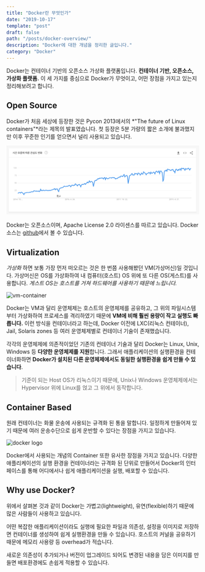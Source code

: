 ```yaml
---
title: "Docker란 무엇인가"
date: "2019-10-17"
template: "post"
draft: false
path: "/posts/docker-overview/"
description: "Docker에 대한 개념을 정리한 글입니다."
category: "Docker"
---
```


Docker는 컨테이너 기반의 오픈소스 가상화 플랫폼입니다. **컨테이너 기반, 오픈소스,  가상화 플랫폼.** 이 세 가지를 중심으로 Docker가 무엇이고, 어떤 장점을 가지고 있는지 정리해보려고 합니다.

## Open Source
Docker가 처음 세상에 등장한 것은 Pycon 2013에서의 *"The future of Linux containers"*라는 제목의 발표였습니다. 첫 등장은 5분 가량의 짧은 소개에 불과했지만 이후 꾸준한 인기를 얻으면서 널리 사용되고 있습니다.

![docker trends](../image/2019-10-17-docker-overview/docker-trends.png)

Docker는 오픈소스이며, Apache License 2.0 라이센스를 따르고 있습니다. Docker 소스는 [github](https://github.com/docker/docker-ce)에서 볼 수 있습니다.

## Virtualization
*가상화* 하면 보통 가장 먼저 떠오르는 것은 한 번쯤 사용해봤던 VM(가상머신)일 것입니다. 가상머신은 OS를 가상화하여 내 컴퓨터(호스트) OS 위에 또 다른 OS(게스트)를 사용합니다. *게스트 OS는 호스트를 거쳐 하드웨어를 사용하기 때문에 느립니다.*

![vm-container](https://miro.medium.com/max/862/1*wOBkzBpi1Hl9Nr__Jszplg.png)

Docker는 VM과 달리 운영체제는 호스트의 운영체제를 공유하고, 그 위의 파일시스템부터 가상화하여 프로세스를 격리하였기 때문에 **VM에 비해 훨씬 용량이 작고 실행도 빠릅니다.** 이런 방식을 컨테이너라고 하는데, Docker 이전에 LXC(리눅스 컨테이너), Jail, Solaris zones 등 여러 운영체제별로 컨테이너 기술이 존재했습니다.

각각의 운영체제에 의존적이었던 기존의 컨테이너 기술과 달리 Docker는 Linux, Unix, Windows 등 **다양한 운영체제를 지원**합니다. 그래서 애플리케이션의 실행환경을 컨테이너화하면 **Docker가 설치된 다른 운영체제에서도 동일한 실행환경을 쉽게 만들 수 있습니다**.

> 기준이 되는 Host OS가 리눅스이기 때문에, Unix나 Windows 운영체제에서는 Hypervisor 위에 Linux를 얹고 그 위에서 동작합니다.

## Container Based
원래 컨테이너는 화물 운송에 사용되는 규격화 된 통을 말합니다. 일정하게 만들어져 있기 때문에 여러 운송수단으로 쉽게 운반할 수 있다는 장점을 가지고 있습니다.

![docker logo](https://miro.medium.com/max/630/1*j_zP74-cpvXRcs8dM_pkMQ.jpeg)

Docker에서 사용되는 개념의 Container 또한 유사한 장점을 가지고 있습니다. 다양한 애플리케이션의 실행 환경을 컨테이너라는 규격화 된 단위로 만들어서 Docker의 인터페이스를 통해 어디에서나 쉽게 애플리케이션을 실행, 배포할 수 있습니다.

## Why use Docker?
위에서 살펴본 것과 같이 Docker는 가볍고(lightweight), 유연(flexible)하기 때문에 많은 사람들이 사용하고 있습니다.

어떤 복잡한 애플리케이션이라도 실행에 필요한 파일과 의존성, 설정을 이미지로 저장하면 컨테이너를 생성하여 쉽게 실행환경을 만들 수 있습니다. 호스트의 커널을 공유하기 때문에 메모리 사용량 등 overhead가 적습니다.

새로운 의존성이 추가되거나 버전이 업그레이드 되어도 변경된 내용을 담은 이미지를 만들면 배포환경에도 손쉽게 적용할 수 있습니다.
